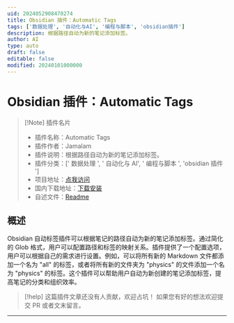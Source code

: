 ```yaml
---
uid: 2024052908470274
title: Obsidian 插件：Automatic Tags
tags: ['数据处理', '自动化与AI', '编程与脚本', 'obsidian插件']
description: 根据路径自动为新的笔记添加标签。
author: AI
type: auto
draft: false
editable: false
modified: 20240101000000
---
```


# Obsidian 插件：Automatic Tags

> [!Note] 插件名片
> - 插件名称：Automatic Tags
> - 插件作者：Jamalam
> - 插件说明：根据路径自动为新的笔记添加标签。
> - 插件分类：[' 数据处理 ', ' 自动化与 AI', ' 编程与脚本 ', 'obsidian 插件 ']
> - 项目地址：[点我访问](https://github.com/Jamalam360/obsidian-automatic-tags)
> - 国内下载地址：[下载安装](https://pkmer.cn/products/plugin/pluginMarket/?automatic-tags)
> - 自述文件：[Readme](https://ghproxy.net/https://raw.githubusercontent.com/Jamalam360/obsidian-automatic-tags/master/README.md)

## 概述

Obsidian 自动标签插件可以根据笔记的路径自动为新的笔记添加标签。通过简化的 Glob 格式，用户可以配置路径和标签的映射关系。插件提供了一个配置选项，用户可以根据自己的需求进行设置。例如，可以将所有新的 Markdown 文件都添加一个名为 "all" 的标签，或者将所有新的文件夹为 "physics" 的文件添加一个名为 "physics" 的标签。这个插件可以帮助用户自动为新创建的笔记添加标签，提高笔记的分类和组织效率。

> [!help]
> 这篇插件文章还没有人贡献，欢迎占坑！
> 如果您有好的想法欢迎提交 PR 或者文末留言。

---



